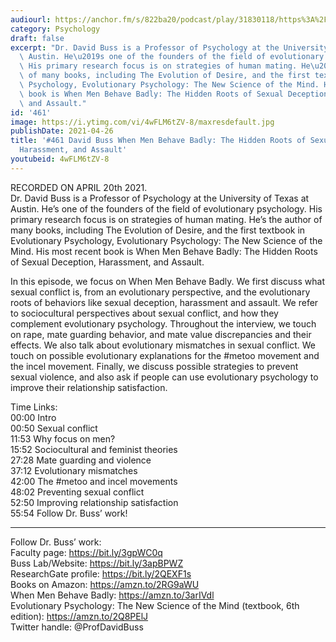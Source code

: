 ```yaml
---
audiourl: https://anchor.fm/s/822ba20/podcast/play/31830118/https%3A%2F%2Fd3ctxlq1ktw2nl.cloudfront.net%2Fstaging%2F2021-3-20%2F6cd16c26-02ca-6982-1d6f-9838c203d814.m4a
category: Psychology
draft: false
excerpt: "Dr. David Buss is a Professor of Psychology at the University of Texas at\
  \ Austin. He\u2019s one of the founders of the field of evolutionary psychology.\
  \ His primary research focus is on strategies of human mating. He\u2019s the author\
  \ of many books, including The Evolution of Desire, and the first textbook in Evolutionary\
  \ Psychology, Evolutionary Psychology: The New Science of the Mind. His most recent\
  \ book is When Men Behave Badly: The Hidden Roots of Sexual Deception, Harassment,\
  \ and Assault."
id: '461'
image: https://i.ytimg.com/vi/4wFLM6tZV-8/maxresdefault.jpg
publishDate: 2021-04-26
title: '#461 David Buss When Men Behave Badly: The Hidden Roots of Sexual Deception,
  Harassment, and Assault'
youtubeid: 4wFLM6tZV-8
---
```

<div class="timelinks">

RECORDED ON APRIL 20th 2021.  
Dr. David Buss is a Professor of Psychology at the University of Texas at Austin. He’s one of the founders of the field of evolutionary psychology. His primary research focus is on strategies of human mating. He’s the author of many books, including The Evolution of Desire, and the first textbook in Evolutionary Psychology, Evolutionary Psychology: The New Science of the Mind. His most recent book is When Men Behave Badly: The Hidden Roots of Sexual Deception, Harassment, and Assault.

In this episode, we focus on When Men Behave Badly. We first discuss what sexual conflict is, from an evolutionary perspective, and the evolutionary roots of behaviors like sexual deception, harassment and assault. We refer to sociocultural perspectives about sexual conflict, and how they complement evolutionary psychology. Throughout the interview, we touch on rape, mate guarding behavior, and mate value discrepancies and their effects. We also talk about evolutionary mismatches in sexual conflict. We touch on possible evolutionary explanations for the #metoo movement and the incel movement. Finally, we discuss possible strategies to prevent sexual violence, and also ask if people can use evolutionary psychology to improve their relationship satisfaction.

Time Links:  
<time>00:00</time> Intro  
<time>00:50</time> Sexual conflict  
<time>11:53</time> Why focus on men?  
<time>15:52</time> Sociocultural and feminist theories  
<time>27:28</time> Mate guarding and violence  
<time>37:12</time> Evolutionary mismatches  
<time>42:00</time> The #metoo and incel movements  
<time>48:02</time> Preventing sexual conflict  
<time>52:50</time> Improving relationship satisfaction  
<time>55:54</time> Follow Dr. Buss’ work!

---

Follow Dr. Buss’ work:  
Faculty page: https://bit.ly/3gpWC0q  
Buss Lab/Website: https://bit.ly/3apBPWZ  
ResearchGate profile: https://bit.ly/2QEXF1s  
Books on Amazon: https://amzn.to/2RG9aWU  
When Men Behave Badly: https://amzn.to/3arIVdl  
Evolutionary Psychology: The New Science of the Mind (textbook, 6th edition): https://amzn.to/2Q8PElJ  
Twitter handle: @ProfDavidBuss
</div>

